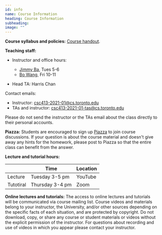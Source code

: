 ```yaml
---
id: info
name: Course Information
heading: Course Information
subheading:  
image: ""
---
```



**Course syllabus and policies:**  [Course handout](assets/misc/syllabus.pdf).

**Teaching staff:**  

* Instructor and office hours: 
  * [Jimmy Ba](http://jimmylba.github.com), Tues 5-6
  * [Bo Wang](https://wanglab.ml/),  Fri 10-11

* Head TA: Harris Chan

Contact emails:

* Instructor: [csc413-2021-01@cs.toronto.edu](mailto:csc413-2021-01@cs.toronto.edu)
* TAs and instructor: [csc413-2021-01-tas@cs.toronto.edu](mailto:csc413-2021-01-tas@cs.toronto.edu)

Please do not send the instructor or the TAs email about the class directly to their personal accounts.

**Piazza:** Students are encouraged to sign up [Piazza](http://piazza.com/utoronto.ca/winter2021/csc4132516) to join course discussions.
If your question is about the course material and doesn't give away any hints for the homework, please post to Piazza so that the entire class can benefit from the answer.


**Lecture and tutorial hours:**  

|           | Time      | Location  |
|-----------|--------------|--------------|
| Lecture | Tuesday 3-5 pm  | YouTube       | 
| Tutotiral | Thursday 3-4 pm | Zoom       | 

**Online lectures and tutorials:** The access to online lectures and tutorials will be communicated via course mailing list. Course videos and materials belong to your instructor, the University, and/or other sources depending on the specific facts of each situation, and are protected by copyright. Do not download, copy, or share any course or student materials or videos without the explicit permission of the instructor. For questions about recording and use of videos in which you appear please contact your instructor.

<br/> 



